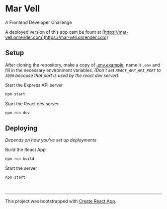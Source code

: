 
# Mar Vell

A Frontend Developer Challenge

A deployed version of this app cam be fount at [https://mar-vell.onrender.com](https://mar-vell.onrender.com)

## Setup

After cloning the repository, make a copy of [.env.example](.env.example), name it `.env` and fill in the necessary environment variables. _(Don't set `REACT_APP_API_PORT` to `3000` because that port is used by the react dev server)_.

Start the Express API server
```bash
npm start
```

Start the React dev server
```bash
npm run dev
```

## Deploying

_Depends on how you've set up deployments_

Build the React App
```bash
npm run build
```

Start the server
```bash
npm start
```

<br><hr>
This project was bootstrapped with [Create React App](https://github.com/facebook/create-react-app).
